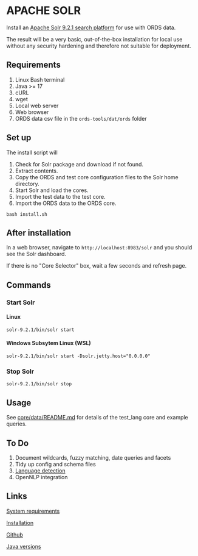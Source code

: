 # APACHE SOLR

Install an [Apache Solr 9.2.1 search platform](https://solr.apache.org/) for use with ORDS data.

The result will be a very basic, out-of-the-box installation for local use without any security hardening and therefore not suitable for deployment.

## Requirements

1. Linux Bash terminal
2. Java >= 17
3. cURL
4. wget
5. Local web server
6. Web browser
7. ORDS data csv file in the `ords-tools/dat/ords` folder

## Set up

The install script will

1. Check for Solr package and download if not found.
2. Extract contents.
3. Copy the ORDS and test core configuration files to the Solr home directory.
4. Start Solr and load the cores.
5. Import the test data to the test core.
6. Import the ORDS data to the ORDS core.

`bash install.sh`

## After installation

In a web browser, navigate to `http://localhost:8983/solr` and you should see the Solr dashboard.

If there is no "Core Selector" box, wait a few seconds and refresh page.

## Commands

### Start Solr

#### Linux

`solr-9.2.1/bin/solr start`

#### Windows Subsytem Linux (WSL)

`solr-9.2.1/bin/solr start -Dsolr.jetty.host="0.0.0.0"`

### Stop Solr

`solr-9.2.1/bin/solr stop`

## Usage

See [core/data/README.md](core/data/README.md) for details of the test_lang core and example queries.

## To Do

1. Document wildcards, fuzzy matching, date queries and facets
2. Tidy up config and schema files
3. [Language detection](https://solr.apache.org/guide/solr/latest/indexing-guide/language-detection.html)
4. OpenNLP integration

## Links

[System requirements](https://solr.apache.org/guide/solr/latest/deployment-guide/system-requirements.html)

[Installation](https://solr.apache.org/guide/solr/latest/deployment-guide/installing-solr.html)

[Github](https://github.com/apache/solr)

[Java versions](https://endoflife.date/java)